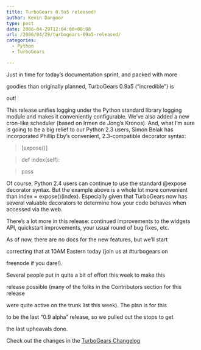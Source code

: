 ```yaml
---
title: TurboGears 0.9a5 released!
author: Kevin Dangoor
type: post
date: 2006-04-29T12:04:00+00:00
url: /2006/04/29/turbogears-09a5-released/
categories:
  - Python
  - TurboGears

---
```

Just in time for today&#8217;s documentation sprint, and packed with more
  
goodies than originally planned, TurboGears 0.9a5 (&#8220;incredible&#8221;) is
  
out!
  
This release unifies logging under the Python standard library logging module and makes it conveniently configurable. We&#8217;ve also added a new cron-like scheduler (based on Irmen de Jong&#8217;s Kronos). And, what I&#8217;m sure is going to be a big relief to our Python 2.3 users, Simon Belak has incorporated Phillip Eby&#8217;s convenient, 2.3-compatible decorator syntax:

> [expose()]
  
> def index(self):
  
> pass

Of course, Python 2.4 users can continue to use the standard @expose decorator syntax. But the example above is a whole lot more convenient than index = expose()(index). Especially given that TurboGears now has several valuable decorators to determine how your code behaves when accessed via the web.

There&#8217;s a lot more in this release: continued improvements to the widgets API, quickstart improvements, your usual round of bug fixes, etc.

As of now, there are no docs for the new features, but we&#8217;ll start
  
correcting that at 10AM Eastern today (join us at #turbogears on
  
freenode if you dare!).

Several people put in quite a bit of effort this week to make this
  
release possible (many of the folks in the Contributors section for this release
  
were quite active on the trunk list this week). The plan is for this
  
to be the last &#8220;0.9 alpha&#8221; release, so we pulled out the stops to get
  
the last upheavals done.

Check out the changes in the [TurboGears Changelog][1]

 [1]: http://www.turbogears.org/preview/about/changelog.html